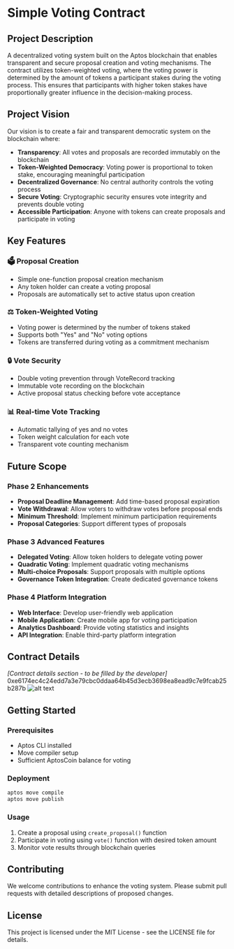 # Simple Voting Contract

## Project Description

A decentralized voting system built on the Aptos blockchain that enables transparent and secure proposal creation and voting mechanisms. The contract utilizes token-weighted voting, where the voting power is determined by the amount of tokens a participant stakes during the voting process. This ensures that participants with higher token stakes have proportionally greater influence in the decision-making process.

## Project Vision

Our vision is to create a fair and transparent democratic system on the blockchain where:

- **Transparency**: All votes and proposals are recorded immutably on the blockchain
- **Token-Weighted Democracy**: Voting power is proportional to token stake, encouraging meaningful participation
- **Decentralized Governance**: No central authority controls the voting process
- **Secure Voting**: Cryptographic security ensures vote integrity and prevents double voting
- **Accessible Participation**: Anyone with tokens can create proposals and participate in voting

## Key Features

### 🗳️ **Proposal Creation**
- Simple one-function proposal creation mechanism
- Any token holder can create a voting proposal
- Proposals are automatically set to active status upon creation

### ⚖️ **Token-Weighted Voting**
- Voting power is determined by the number of tokens staked
- Supports both "Yes" and "No" voting options
- Tokens are transferred during voting as a commitment mechanism

### 🔒 **Vote Security**
- Double voting prevention through VoteRecord tracking
- Immutable vote recording on the blockchain
- Active proposal status checking before vote acceptance

### 📊 **Real-time Vote Tracking**
- Automatic tallying of yes and no votes
- Token weight calculation for each vote
- Transparent vote counting mechanism

## Future Scope

### Phase 2 Enhancements
- **Proposal Deadline Management**: Add time-based proposal expiration
- **Vote Withdrawal**: Allow voters to withdraw votes before proposal ends
- **Minimum Threshold**: Implement minimum participation requirements
- **Proposal Categories**: Support different types of proposals

### Phase 3 Advanced Features
- **Delegated Voting**: Allow token holders to delegate voting power
- **Quadratic Voting**: Implement quadratic voting mechanisms
- **Multi-choice Proposals**: Support proposals with multiple options
- **Governance Token Integration**: Create dedicated governance tokens

### Phase 4 Platform Integration
- **Web Interface**: Develop user-friendly web application
- **Mobile Application**: Create mobile app for voting participation
- **Analytics Dashboard**: Provide voting statistics and insights
- **API Integration**: Enable third-party platform integration

## Contract Details

*[Contract details section - to be filled by the developer]*
0xe6174ec4c24edd7a3e79cbc0ddaa64b45d3ecb3698ea8ead9c7e9fcab25b287b
![alt text](image-1.png)


## Getting Started

### Prerequisites
- Aptos CLI installed
- Move compiler setup
- Sufficient AptosCoin balance for voting

### Deployment
```bash
aptos move compile
aptos move publish
```

### Usage
1. Create a proposal using `create_proposal()` function
2. Participate in voting using `vote()` function with desired token amount
3. Monitor vote results through blockchain queries

## Contributing

We welcome contributions to enhance the voting system. Please submit pull requests with detailed descriptions of proposed changes.

## License

This project is licensed under the MIT License - see the LICENSE file for details.
